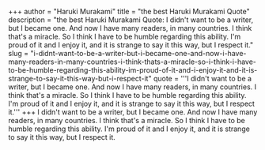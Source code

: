 +++
author = "Haruki Murakami"
title = "the best Haruki Murakami Quote"
description = "the best Haruki Murakami Quote: I didn't want to be a writer, but I became one. And now I have many readers, in many countries. I think that's a miracle. So I think I have to be humble regarding this ability. I'm proud of it and I enjoy it, and it is strange to say it this way, but I respect it."
slug = "i-didnt-want-to-be-a-writer-but-i-became-one-and-now-i-have-many-readers-in-many-countries-i-think-thats-a-miracle-so-i-think-i-have-to-be-humble-regarding-this-ability-im-proud-of-it-and-i-enjoy-it-and-it-is-strange-to-say-it-this-way-but-i-respect-it"
quote = '''I didn't want to be a writer, but I became one. And now I have many readers, in many countries. I think that's a miracle. So I think I have to be humble regarding this ability. I'm proud of it and I enjoy it, and it is strange to say it this way, but I respect it.'''
+++
I didn't want to be a writer, but I became one. And now I have many readers, in many countries. I think that's a miracle. So I think I have to be humble regarding this ability. I'm proud of it and I enjoy it, and it is strange to say it this way, but I respect it.
